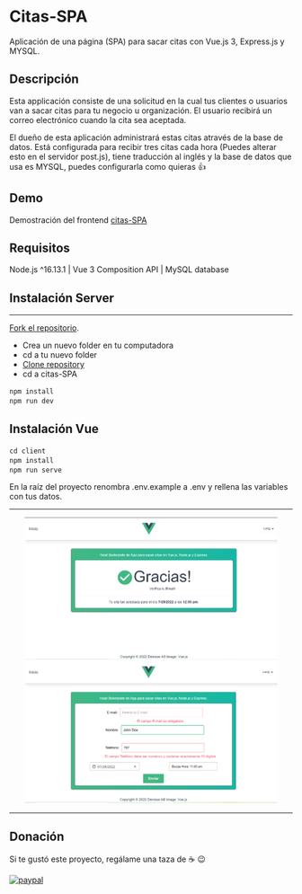 # Citas-SPA

Aplicación de una página (SPA) para sacar citas con Vue.js 3, Express.js y MYSQL.

## Descripción

Esta applicación consiste de una solicitud en la cual tus clientes o usuarios van a sacar citas para tu negocio u organización. El usuario recibirá un correo electrónico cuando la cita sea aceptada.

El dueño de esta aplicación administrará estas citas através de la base de datos. Está configurada para recibir tres citas cada hora (Puedes alterar esto en el servidor post.js), tiene traducción al inglés y la base de datos que usa es MYSQL, puedes configurarla como quieras :thumbsup:

## Demo

Demostración del frontend
[citas-SPA](https://denisse-ab.github.io/app-pages-v2/)

## Requisitos

Node.js ^16.13.1 | Vue 3 Composition API | MySQL database

## Instalación Server
---
[Fork el repositorio](https://docs.github.com/es/get-started/quickstart/fork-a-repo).

- Crea un nuevo folder en tu computadora
- cd a tu nuevo folder
- [Clone repository](https://docs.github.com/es/get-started/quickstart/fork-a-repo#cloning-your-forked-repository)
- cd a citas-SPA

```javascript
npm install
npm run dev
```

## Instalación Vue

```javascript
cd client
npm install
npm run serve
```

En la raíz del proyecto renombra .env.example a .env y rellena las variables con tus datos.

---

<p align="center">
  <img src="screenshots\screenshot(1).png" width="450" alt="screenshot">
  <img src="screenshots\screenshot(2).png" width="450" alt="screenshot">
</p>

---
## Donación
Si te gustó este proyecto, regálame una taza de :coffee: :wink:

[![paypal](https://www.paypalobjects.com/en_US/i/btn/btn_donateCC_LG.gif)](https://www.paypal.com/donate?business=263QJ8D5YHR8E&no_recurring=0&item_name=I+believe+in+open+source%2C+but+a+little+donation+will+be+appreciated.+Thanks%21&currency_code=USD)

